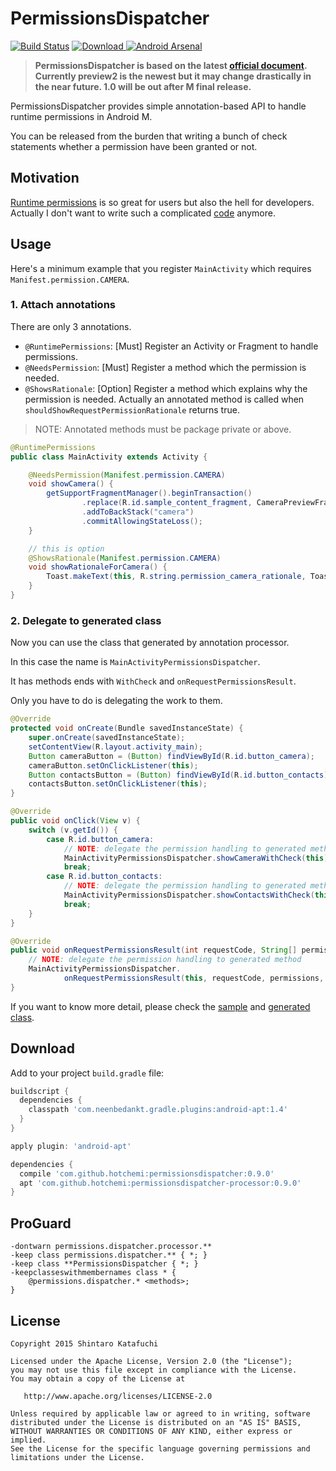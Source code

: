 # PermissionsDispatcher

[![Build Status](https://travis-ci.org/hotchemi/PermissionsDispatcher.svg)](https://travis-ci.org/hotchemi/PermissionsDispatcher)
[ ![Download](https://api.bintray.com/packages/hotchemi/maven/permissionsdispatcher/images/download.svg) ](https://bintray.com/hotchemi/maven/permissionsdispatcher/_latestVersion)
[![Android Arsenal](https://img.shields.io/badge/Android%20Arsenal-PermissionsDispatcher-green.svg?style=flat)](https://android-arsenal.com/details/1/2316)


> **PermissionsDispatcher is based on the latest [official document](https://developer.android.com/preview/overview.html). Currently preview2 is the newest but it may change drastically in the near future. 1.0 will be out after M final release.**

PermissionsDispatcher provides simple annotation-based API to handle runtime permissions in Android M.

You can be released from the burden that writing a bunch of check statements whether a permission have been granted or not. 

## Motivation

[Runtime permissions](https://developer.android.com/preview/features/runtime-permissions.html) is so great for users but also the hell for developers. Actually I don't want to write such a complicated [code](https://github.com/googlesamples/android-RuntimePermissions/blob/master/Application/src/main/java/com/example/android/system/runtimepermissions/MainActivity.java) anymore.

## Usage

Here's a minimum example that you register `MainActivity` which requires `Manifest.permission.CAMERA`.

### 1. Attach annotations

There are only 3 annotations.

- `@RuntimePermissions`: [Must] Register an Activity or Fragment to handle permissions.
- `@NeedsPermission`: [Must] Register a method which the permission is needed.
- `@ShowsRationale`: [Option] Register a method which explains why the permission is needed. Actually an annotated method is called when `shouldShowRequestPermissionRationale` returns true.

> NOTE: Annotated methods must be package private or above.

```java
@RuntimePermissions
public class MainActivity extends Activity {

    @NeedsPermission(Manifest.permission.CAMERA)
    void showCamera() {
        getSupportFragmentManager().beginTransaction()
                .replace(R.id.sample_content_fragment, CameraPreviewFragment.newInstance())
                .addToBackStack("camera")
                .commitAllowingStateLoss();
    }

    // this is option
    @ShowsRationale(Manifest.permission.CAMERA)
    void showRationaleForCamera() {
        Toast.makeText(this, R.string.permission_camera_rationale, Toast.LENGTH_SHORT).show();
    }
}
```

### 2. Delegate to generated class

Now you can use the class that generated by annotation processor.

In this case the name is `MainActivityPermissionsDispatcher`.

It has methods ends with `WithCheck` and `onRequestPermissionsResult`.

Only you have to do is delegating the work to them.

```java
@Override
protected void onCreate(Bundle savedInstanceState) {
    super.onCreate(savedInstanceState);
    setContentView(R.layout.activity_main);
    Button cameraButton = (Button) findViewById(R.id.button_camera);
    cameraButton.setOnClickListener(this);
    Button contactsButton = (Button) findViewById(R.id.button_contacts);
    contactsButton.setOnClickListener(this);
}

@Override
public void onClick(View v) {
    switch (v.getId()) {
        case R.id.button_camera:
            // NOTE: delegate the permission handling to generated method
            MainActivityPermissionsDispatcher.showCameraWithCheck(this);
            break;
        case R.id.button_contacts:
            // NOTE: delegate the permission handling to generated method
            MainActivityPermissionsDispatcher.showContactsWithCheck(this);
            break;
    }
}

@Override
public void onRequestPermissionsResult(int requestCode, String[] permissions, int[] grantResults) {
    // NOTE: delegate the permission handling to generated method
    MainActivityPermissionsDispatcher.
            onRequestPermissionsResult(this, requestCode, permissions, grantResults);
}
```

If you want to know more detail, please check the [sample](https://github.com/hotchemi/PermissionsDispatcher/tree/master/permissionsdispatcher-sample) and [generated class](https://gist.github.com/hotchemi/5dc89c02399c2419fab7).

## Download

Add to your project `build.gradle` file:

```groovy
buildscript {
  dependencies {
    classpath 'com.neenbedankt.gradle.plugins:android-apt:1.4'
  }
}

apply plugin: 'android-apt'

dependencies {
  compile 'com.github.hotchemi:permissionsdispatcher:0.9.0'
  apt 'com.github.hotchemi:permissionsdispatcher-processor:0.9.0'
}
```

## ProGuard

```
-dontwarn permissions.dispatcher.processor.**
-keep class permissions.dispatcher.** { *; }
-keep class **PermissionsDispatcher { *; }
-keepclasseswithmembernames class * {
    @permissions.dispatcher.* <methods>;
}
```

## License

```
Copyright 2015 Shintaro Katafuchi

Licensed under the Apache License, Version 2.0 (the "License");
you may not use this file except in compliance with the License.
You may obtain a copy of the License at

   http://www.apache.org/licenses/LICENSE-2.0

Unless required by applicable law or agreed to in writing, software
distributed under the License is distributed on an "AS IS" BASIS,
WITHOUT WARRANTIES OR CONDITIONS OF ANY KIND, either express or implied.
See the License for the specific language governing permissions and
limitations under the License.
```
